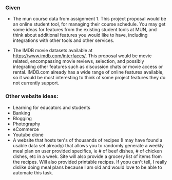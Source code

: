 ### Given 
- The mun course data from assignment 1. This project proposal would be an online student tool, for managing their course schedule.  You may get some ideas for features from the existing student tools at MUN, and think about additional features you would like to have, including integrations with other tools and other services.

- The IMDB movie datasets available at https://www.imdb.com/interfaces/. This proposal would be movie related, encompassing movie reviews, selection, and possibly integrating other features such as discussion chats or movie access or rental.  IMDB.com already has a wide range of online features available, so it would be most interesting to think of some project features they do not currently support.

### Other website ideas:
- Learning for educators and students
- Banking 
- Blogging 
- Photography  
- eCommerce 
- Youtube clone 
- A website that hosts ten's of thousands of recipes (I may have found a usable data set already) that allows you to randomly generate a weekly meal plan on user provided specifics, ie # of beef dishes, # of chicken dishes, etc in a week. Site will also provide a grocery list of items from the recipes. Will also provided printable recipes. If yopu can't tell, I really dislike doing meal plans because I am old and would love to be able to automate this task.
